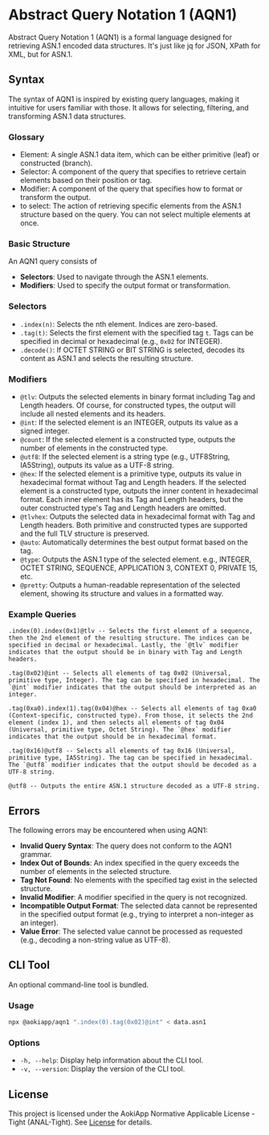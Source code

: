 # Abstract Query Notation 1 (AQN1)

Abstract Query Notation 1 (AQN1) is a formal language designed for retrieving ASN.1 encoded data structures. It's just like jq for JSON, XPath for XML, but for ASN.1.

## Syntax

The syntax of AQN1 is inspired by existing query languages, making it intuitive for users familiar with those. It allows for selecting, filtering, and transforming ASN.1 data structures.

### Glossary

- Element: A single ASN.1 data item, which can be either primitive (leaf) or constructed (branch).
- Selector: A component of the query that specifies to retrieve certain elements based on their position or tag.
- Modifier: A component of the query that specifies how to format or transform the output.
- to select: The action of retrieving specific elements from the ASN.1 structure based on the query. You can not select multiple elements at once. 

### Basic Structure

An AQN1 query consists of
- **Selectors**: Used to navigate through the ASN.1 elements.
- **Modifiers**: Used to specify the output format or transformation.

### Selectors

- `.index(n)`: Selects the nth element. Indices are zero-based.
- `.tag(t)`: Selects the first element with the specified tag `t`. Tags can be specified in decimal or hexadecimal (e.g., `0x02` for INTEGER).
- `.decode()`: If OCTET STRING or BIT STRING is selected, decodes its content as ASN.1 and selects the resulting structure.

### Modifiers

- `@tlv`: Outputs the selected elements in binary format including Tag and Length headers. Of course, for constructed types, the output will include all nested elements and its headers.
- `@int`: If the selected element is an INTEGER, outputs its value as a signed integer.
- `@count`: If the selected element is a constructed type, outputs the number of elements in the constructed type.
- `@utf8`: If the selected element is a string type (e.g., UTF8String, IA5String), outputs its value as a UTF-8 string.
- `@hex`: If the selected element is a primitive type, outputs its value in hexadecimal format without Tag and Length headers. If the selected element is a constructed type, outputs the inner content in hexadecimal format. Each inner element has its Tag and Length headers, but the outer constructed type's Tag and Length headers are omitted.
- `@tlvhex`: Outputs the selected data in hexadecimal format with Tag and Length headers. Both primitive and constructed types are supported and the full TLV structure is preserved.
- `@auto`: Automatically determines the best output format based on the tag.
- `@type`: Outputs the ASN.1 type of the selected element. e.g., INTEGER, OCTET STRING, SEQUENCE, APPLICATION 3, CONTEXT 0, PRIVATE 15, etc.
- `@pretty`: Outputs a human-readable representation of the selected element, showing its structure and values in a formatted way.

### Example Queries

```
.index(0).index(0x1)@tlv -- Selects the first element of a sequence, then the 2nd element of the resulting structure. The indices can be specified in decimal or hexadecimal. Lastly, the `@tlv` modifier indicates that the output should be in binary with Tag and Length headers.
```

```
.tag(0x02)@int -- Selects all elements of tag 0x02 (Universal, primitive type, Integer). The tag can be specified in hexadecimal. The `@int` modifier indicates that the output should be interpreted as an integer.
```

```
.tag(0xa0).index(1).tag(0x04)@hex -- Selects all elements of tag 0xa0 (Context-specific, constructed type). From those, it selects the 2nd element (index 1), and then selects all elements of tag 0x04 (Universal, primitive type, Octet String). The `@hex` modifier indicates that the output should be in hexadecimal format.
```

```
.tag(0x16)@utf8 -- Selects all elements of tag 0x16 (Universal, primitive type, IA5String). The tag can be specified in hexadecimal. The `@utf8` modifier indicates that the output should be decoded as a UTF-8 string.
```

```
@utf8 -- Outputs the entire ASN.1 structure decoded as a UTF-8 string.
```


## Errors

The following errors may be encountered when using AQN1:
- **Invalid Query Syntax**: The query does not conform to the AQN1 grammar.
- **Index Out of Bounds**: An index specified in the query exceeds the number of elements in the selected structure.
- **Tag Not Found**: No elements with the specified tag exist in the selected structure.
- **Invalid Modifier**: A modifier specified in the query is not recognized.
- **Incompatible Output Format**: The selected data cannot be represented in the specified output format (e.g., trying to interpret a non-integer as an integer).
- **Value Error**: The selected value cannot be processed as requested (e.g., decoding a non-string value as UTF-8).

## CLI Tool

An optional command-line tool is bundled.

### Usage


```bash
npx @aokiapp/aqn1 ".index(0).tag(0x02)@int" < data.asn1
```

### Options
- `-h, --help`: Display help information about the CLI tool.
- `-v, --version`: Display the version of the CLI tool.


## License

This project is licensed under the AokiApp Normative Applicable License - Tight (ANAL-Tight). See [License](https://github.com/AokiApp/ANAL/blob/main/licenses/ANAL-Tight-1.0.1.md) for details.




